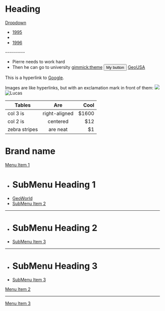 Heading
=======

<a class="dropdown-toggle" data-toggle="dropdown" href="#">
                    Dropdown <span class="caret"></span>
                  </a>
				  <ul class="dropdown-menu">
                    <li><a href="#dropdown1" data-toggle="tab">1995</a></li>
                    <li class="divider"></li>
                    <li><a href="#dropdown2" data-toggle="tab">1996</a></li>
                  </ul>
----------

  * Pierre needs to work hard
  * Then he can go to university
  [gimmick:theme](yeti)
  <button type="button" class="btn btn-ttc">My button</button>
	<a href="GeoUSA.html">GeoUSA</a>


  This is a hyperlink to [Google](http://google.com).

  Images are like hyperlinks, but with an exclamation mark in front of them:
  ![](http://placekitten.com/g/250/250)
  ![Lucas](IMG_1324.JPG "Football player")
  
  
  
  | Tables        | Are           | Cool  |
| ------------- |:-------------:| -----:|
| col 3 is      | right-aligned | $1600 |
| col 2 is      | centered      |   $12 |
| zebra stripes | are neat      |    $1 |


# Brand name

[Menu Item 1]()

  * # SubMenu Heading 1
  * [GeoWorld](GeoWorld.html)
  * [SubMenu Item 2](subitem2.md)
  - - - -
  * # SubMenu Heading 2
  * [SubMenu Item 3](subitem3.md)
  - - - -
  * # SubMenu Heading 3
  * [SubMenu Item 3](subitem3.md)

[Menu Item 2](item2.md)
- - - -
[Menu Item 3](item3.md)